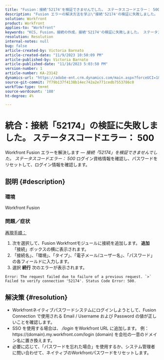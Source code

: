```yaml
---
title: "Fusion：接続'52174'を検証できませんでした。 ステータスコードエラー： 500"
description: "Fusion エラーの解決方法を学ぶ\"接続'52174'の検証に失敗しました。 ステータスコードエラー： 500\""
solution: Workfront
product: Workfront
applies-to: "Workfront"
keywords: "KCS, Fusion，接続の作成，接続'52174'の検証に失敗しました。 ステータスコードエラー： 500, Error, Adobe Workfront, Fusion, Troubleshooting"
resolution: Resolution
internal-notes: null
bug: false
article-created-by: Victoria Barnato
article-created-date: "11/9/2023 10:50:09 PM"
article-published-by: Victoria Barnato
article-published-date: "11/16/2023 5:03:50 PM"
version-number: 1
article-number: KA-23142
dynamics-url: "https://adobe-ent.crm.dynamics.com/main.aspx?forceUCI=1&pagetype=entityrecord&etn=knowledgearticle&id=29166652-527f-ee11-8179-6045bd006b3d"
source-git-commit: 7f79b137f4138b14ec742a2e771cedb7553786c0
workflow-type: tm+mt
source-wordcount: '188'
ht-degree: 4%

---
```


# 統合：接続「52174」の検証に失敗しました。 ステータスコードエラー： 500


Workfront Fusion エラーを解決します — *接続「52174」を検証できませんでした。 ステータスコードエラー： 500* ログイン資格情報を確認し、パスワードをリセットして、ログイン情報を確認します。

## 説明 {#description}


### 環境

Workfront Fusion

### 問題／症状

<u>再現手順：</u>

1. 次を選択して、Fusion Workfrontモジュールに接続を追加します。 <b>追加</b> 「接続」ボックスの横に表示されます。
2. 「接続名」、「環境」、「タイプ」、「電子メール/ユーザー名」、「パスワード」の各フィールドに入力します。
3. 選択 <b>続行</b> 次のエラーが表示されます。



```
Error: The request failed due to failure of a previous request. `>`  Failed to verify connection '52174'. Status Code Error: 500.
```



## 解決策 {#resolution}


- Workfrontネイティブパスワードシステムにログインしようとして、Fusion Connection で使用される Email / Username および Password の値が正しいことを確認します。
- SSO を使用する場合は、 */login* をWorkfront URL に追加します。 例： https://(domain).my.workfront.com/login (domain) を会社の一意のドメイン名に置き換えます。
- 必要に応じて、「パスワードを忘れた場合」を使用するか、システム管理者に問い合わせて、ネイティブのWorkfrontパスワードをリセットします。

